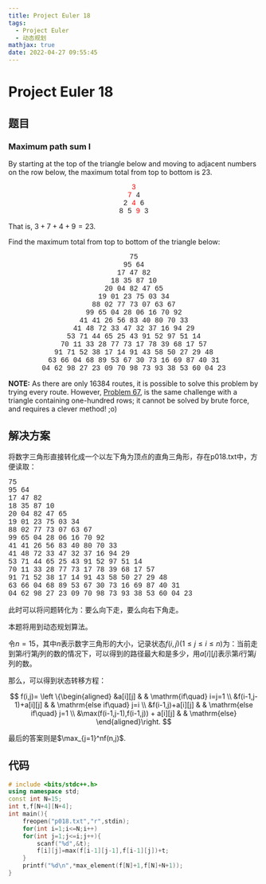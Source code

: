 ```yaml
---
title: Project Euler 18
tags:
  - Project Euler
  - 动态规划
mathjax: true
date: 2022-04-27 09:55:45
---
```


<escape><!-- more --></escape>

# Project Euler 18

## 题目

### Maximum path sum I

By starting at the top of the triangle below and moving to adjacent numbers on the row below, the maximum total from top to bottom is $23$.
<center style="font-family:'Courier New',monospace;">
<font color=red>3</font><br/>
<font color=red>7</font> 4<br/>
2 <font color=red>4</font> 6<br/>
8 5 <font color=red>9</font> 3<br/>
</center>

That is, $3 + 7 + 4 + 9 = 23$.

Find the maximum total from top to bottom of the triangle below:
<center style="font-family:'Courier New',monospace;">
75<br />
95 64<br />
17 47 82<br />
18 35 87 10<br />
20 04 82 47 65<br />
19 01 23 75 03 34<br />
88 02 77 73 07 63 67<br />
99 65 04 28 06 16 70 92<br />
41 41 26 56 83 40 80 70 33<br />
41 48 72 33 47 32 37 16 94 29<br />
53 71 44 65 25 43 91 52 97 51 14<br />
70 11 33 28 77 73 17 78 39 68 17 57<br />
91 71 52 38 17 14 91 43 58 50 27 29 48<br />
63 66 04 68 89 53 67 30 73 16 69 87 40 31<br />
04 62 98 27 23 09 70 98 73 93 38 53 60 04 23<br />
</center>

**NOTE:** As there are only $16384$ routes, it is possible to solve this problem by trying every route. However, [Problem 67](../Project-Euler-67), is the same challenge with a triangle containing one-hundred rows; it cannot be solved by brute force, and requires a clever method! ;o)

## 解决方案

将数字三角形直接转化成一个以左下角为顶点的直角三角形，存在p018.txt中，方便读取：

<left style="font-family:'Courier New',monospace;">
75<br />
95 64<br />
17 47 82<br />
18 35 87 10<br />
20 04 82 47 65<br />
19 01 23 75 03 34<br />
88 02 77 73 07 63 67<br />
99 65 04 28 06 16 70 92<br />
41 41 26 56 83 40 80 70 33<br />
41 48 72 33 47 32 37 16 94 29<br />
53 71 44 65 25 43 91 52 97 51 14<br />
70 11 33 28 77 73 17 78 39 68 17 57<br />
91 71 52 38 17 14 91 43 58 50 27 29 48<br />
63 66 04 68 89 53 67 30 73 16 69 87 40 31<br />
04 62 98 27 23 09 70 98 73 93 38 53 60 04 23<br />
</left>

此时可以将问题转化为：要么向下走，要么向右下角走。

本题将用到动态规划算法。

令$n=15$，其中$n$表示数字三角形的大小，记录状态$f(i,j)(1\leq j\leq i\leq n)$为：当前走到第$i$行第$j$列的数的情况下，可以得到的路径最大和是多少，用$a[i][j]$表示第$i$行第$j$列的数。

那么，可以得到状态转移方程：

$$
f(i,j)=
\left \{\begin{aligned}
  &a[i][j]  & & \mathrm{if\quad} i=j=1 \\
  &f(i-1,j-1)+a[i][j] & & \mathrm{else if\quad} j=i \\
  &f(i-1,j)+a[i][j] & & \mathrm{else if\quad} j=1 \\
  &\max(f(i-1,j-1),f(i-1,j)) + a[i][j] & & \mathrm{else}
\end{aligned}\right.
$$

最后的答案则是$\max_{j=1}^nf(n,j)$.

## 代码

```C++
# include <bits/stdc++.h>
using namespace std;
const int N=15;
int t,f[N+4][N+4];
int main(){
    freopen("p018.txt","r",stdin);
    for(int i=1;i<=N;i++)
    for(int j=1;j<=i;j++){
        scanf("%d",&t);
        f[i][j]=max(f[i-1][j-1],f[i-1][j])+t;
    }
    printf("%d\n",*max_element(f[N]+1,f[N]+N+1));
}
```
